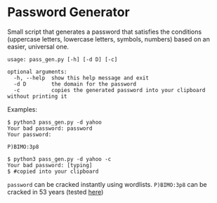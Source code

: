 # Password Generator
Small script that generates a password that satisfies the conditions (uppercase letters, lowercase letters, symbols, numbers) based on an easier, universal one.

```
usage: pass_gen.py [-h] [-d D] [-c]

optional arguments:
  -h, --help  show this help message and exit
  -d D        the domain for the password
  -c          copies the generated password into your clipboard without printing it
```

Examples:
``` 
$ python3 pass_gen.py -d yahoo
Your bad password: password
Your password:

P)BIMO:3p8

```
```
$ python3 pass_gen.py -d yahoo -c
Your bad password: [typing]
$ #copied into your clipboard
```

`password` can be cracked instantly using wordlists.
`P)BIMO:3p8` can be cracked in 53 years (tested [here](https://howsecureismypassword.net/))
